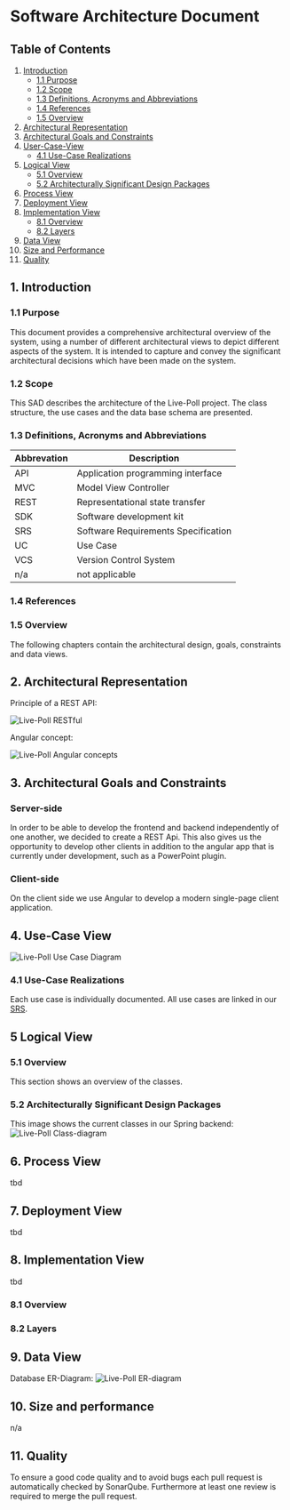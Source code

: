 # Software Architecture Document

## Table of Contents 
1. [Introduction](#1-introduction)
    + [1.1 Purpose](#11-purpose)
    + [1.2 Scope](#12-scope)
    + [1.3 Definitions, Acronyms and Abbreviations](#13-definitions-acronyms-and-abbreviations)
    + [1.4 References](#14-references)
    + [1.5 Overview](#15-overview)
2. [Architectural Representation](#2-architectural-representation)
3. [Architectural Goals and Constraints](#3-architectural-goals-and-constraints)
4. [User-Case-View](#4-use-case-view)
    + [4.1 Use-Case Realizations](#41-use-case-realizations)
5. [Logical View](#5-logical-view)
    + [5.1 Overview](#51-overview)
    + [5.2 Architecturally Significant Design Packages](#52-architecturally-significant-design-packages)
6. [Process View](#6-process-view)
7. [Deployment View](#7-deployment-view)
8. [Implementation View](#8-implementation-view)
    + [8.1 Overview](#81-overview)
    + [8.2 Layers](#82-layers)
9. [Data View](#9-data-view)
10. [Size and Performance](#10-size-and-performance)
11. [Quality](#11-quality)

## 1. Introduction 
### 1.1 Purpose
This document provides a comprehensive architectural overview of the system, 
using a number of different architectural views to depict different aspects of the system. 
It is intended to capture and convey the significant architectural decisions which have been made on the system.

### 1.2 Scope
This SAD describes the architecture of the Live-Poll project. The class structure, the use cases and the data base schema are presented.

### 1.3 Definitions, Acronyms and Abbreviations
| Abbrevation | Description                            |
| ----------- | -------------------------------------- |
| API         | Application programming interface      |
| MVC         | Model View Controller                  |
| REST        | Representational state transfer        |
| SDK         | Software development kit               |
| SRS         | Software Requirements Specification    |
| UC          | Use Case                               |
| VCS         | Version Control System                 |
| n/a         | not applicable                         |

### 1.4 References

### 1.5 Overview
The following chapters contain the architectural design, goals, constraints and data views.
## 2. Architectural Representation
Principle of a REST API:

![Live-Poll RESTful](media/restful.png)


Angular concept:

![Live-Poll Angular concepts](media/angular-overview.png)

## 3. Architectural Goals and Constraints

### Server-side
In order to be able to develop the frontend and backend independently of one another, we decided to create a REST Api. This also gives us the opportunity to develop other clients in addition to the angular app that is currently under development, such as a PowerPoint plugin.

### Client-side
On the client side we use Angular to develop a modern single-page client application.

## 4. Use-Case View
![Live-Poll Use Case Diagram](media/live-poll-ucd.svg)
### 4.1 Use-Case Realizations
Each use case is individually documented. All use cases are linked in our [SRS](srs.md).
## 5 Logical View
### 5.1 Overview
This section shows an overview of the classes.
### 5.2 Architecturally Significant Design Packages
This image shows the current classes in our Spring backend:
![Live-Poll Class-diagram](media/class-diagram-backend.svg)
## 6. Process View
tbd
## 7. Deployment View
tbd
## 8. Implementation View
tbd
### 8.1 Overview
### 8.2 Layers
## 9. Data View
Database ER-Diagram:
![Live-Poll ER-diagram](https://github.com/livepoll/live-poll-api/blob/develop/media/er-diagram.svg)
## 10. Size and performance
n/a
## 11. Quality
To ensure a good code quality and to avoid bugs each pull request is automatically checked by SonarQube. Furthermore at least one review is required to merge the pull request.
